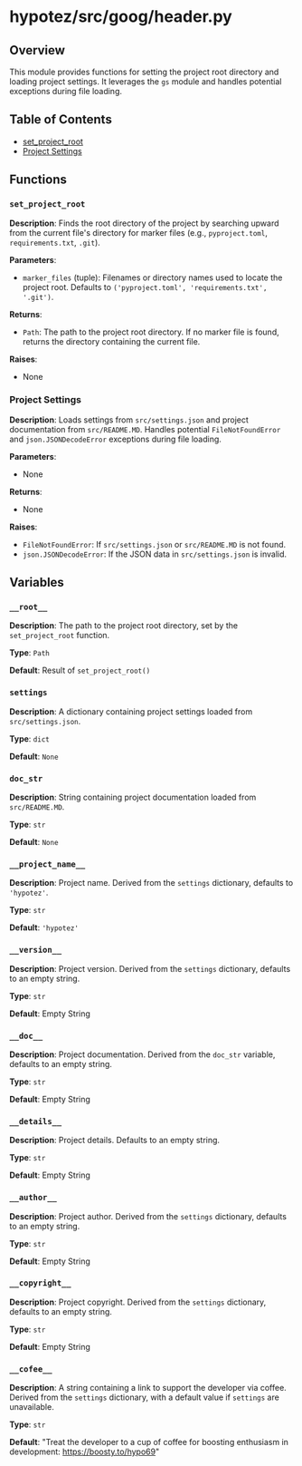 # hypotez/src/goog/header.py

## Overview

This module provides functions for setting the project root directory and loading project settings.  It leverages the `gs` module and handles potential exceptions during file loading.

## Table of Contents

- [set_project_root](#set-project-root)
- [Project Settings](#project-settings)

## Functions

### `set_project_root`

**Description**: Finds the root directory of the project by searching upward from the current file's directory for marker files (e.g., `pyproject.toml`, `requirements.txt`, `.git`).

**Parameters**:
- `marker_files` (tuple): Filenames or directory names used to locate the project root. Defaults to `('pyproject.toml', 'requirements.txt', '.git')`.

**Returns**:
- `Path`: The path to the project root directory.  If no marker file is found, returns the directory containing the current file.


**Raises**:
- None


### Project Settings

**Description**: Loads settings from `src/settings.json` and project documentation from `src/README.MD`.  Handles potential `FileNotFoundError` and `json.JSONDecodeError` exceptions during file loading.


**Parameters**:
- None

**Returns**:
- None


**Raises**:
- `FileNotFoundError`: If `src/settings.json` or `src/README.MD` is not found.
- `json.JSONDecodeError`: If the JSON data in `src/settings.json` is invalid.


## Variables

### `__root__`

**Description**: The path to the project root directory, set by the `set_project_root` function.

**Type**: `Path`

**Default**: Result of `set_project_root()`

### `settings`

**Description**: A dictionary containing project settings loaded from `src/settings.json`.

**Type**: `dict`

**Default**: `None`


### `doc_str`

**Description**: String containing project documentation loaded from `src/README.MD`.

**Type**: `str`

**Default**: `None`


### `__project_name__`

**Description**: Project name.  Derived from the `settings` dictionary, defaults to `'hypotez'`.

**Type**: `str`

**Default**:  `'hypotez'`


### `__version__`

**Description**: Project version. Derived from the `settings` dictionary, defaults to an empty string.

**Type**: `str`

**Default**: Empty String

### `__doc__`

**Description**: Project documentation. Derived from the `doc_str` variable, defaults to an empty string.

**Type**: `str`

**Default**: Empty String

### `__details__`

**Description**: Project details. Defaults to an empty string.

**Type**: `str`

**Default**: Empty String

### `__author__`

**Description**: Project author. Derived from the `settings` dictionary, defaults to an empty string.

**Type**: `str`

**Default**: Empty String

### `__copyright__`

**Description**: Project copyright. Derived from the `settings` dictionary, defaults to an empty string.

**Type**: `str`

**Default**: Empty String

### `__cofee__`

**Description**: A string containing a link to support the developer via coffee.  Derived from the `settings` dictionary, with a default value if `settings` are unavailable.

**Type**: `str`

**Default**: "Treat the developer to a cup of coffee for boosting enthusiasm in development: https://boosty.to/hypo69"